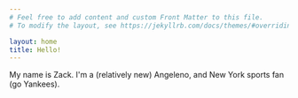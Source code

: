 ```yaml
---
# Feel free to add content and custom Front Matter to this file.
# To modify the layout, see https://jekyllrb.com/docs/themes/#overriding-theme-defaults

layout: home
title: Hello!
---
```


My name is Zack. I'm a (relatively new) Angeleno, and New York sports fan (go Yankees).
